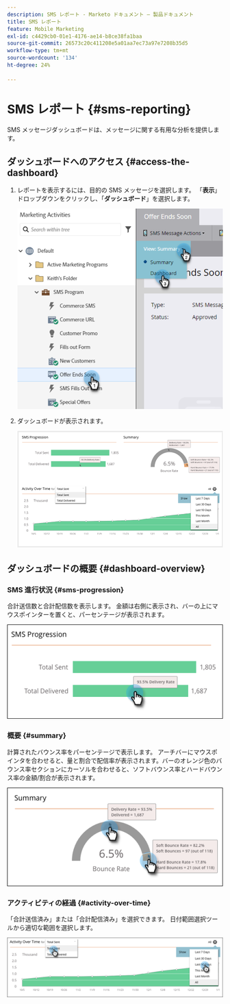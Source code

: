 ```yaml
---
description: SMS レポート - Marketo ドキュメント – 製品ドキュメント
title: SMS レポート
feature: Mobile Marketing
exl-id: c4429cb0-01e1-4176-ae14-b8ce38fa1baa
source-git-commit: 26573c20c411208e5a01aa7ec73a97e7208b35d5
workflow-type: tm+mt
source-wordcount: '134'
ht-degree: 24%

---
```


# SMS レポート {#sms-reporting}

SMS メッセージダッシュボードは、メッセージに関する有用な分析を提供します。

## ダッシュボードへのアクセス {#access-the-dashboard}

1. レポートを表示するには、目的の SMS メッセージを選択します。 「**表示**」ドロップダウンをクリックし、「**ダッシュボード**」を選択します。

   ![](assets/sms-reporting-1.png)

1. ダッシュボードが表示されます。

   ![](assets/sms-reporting-2.png)

## ダッシュボードの概要 {#dashboard-overview}

### SMS 進行状況 {#sms-progression}

合計送信数と合計配信数を表示します。 金額は右側に表示され、バーの上にマウスポインターを置くと、パーセンテージが表示されます。

![](assets/sms-reporting-3.png)

### 概要 {#summary}

計算されたバウンス率をパーセンテージで表示します。 アーチバーにマウスポインタを合わせると、量と割合で配信率が表示されます。バーのオレンジ色のバウンス率セクションにカーソルを合わせると、ソフトバウンス率とハードバウンス率の金額/割合が表示されます。

![](assets/sms-reporting-4.png)

### アクティビティの経過 {#activity-over-time}

「合計送信済み」または「合計配信済み」を選択できます。 日付範囲選択ツールから適切な範囲を選択します。

![](assets/sms-reporting-5.png)
